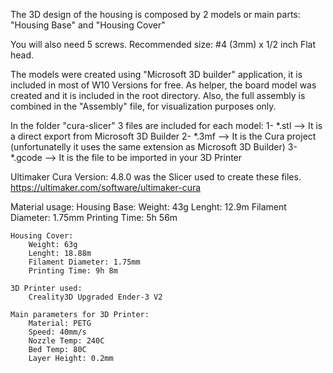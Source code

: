 The 3D design of the housing is composed by 2 models or main parts:
	"Housing Base" and "Housing Cover" 

You will also need 5 screws. Recommended size: #4 (3mm) x 1/2 inch Flat head.

The models were created using "Microsoft 3D builder" application, it is included in most of W10 Versions for free.
	As helper, the board model was created and it is included in the root directory.
	Also, the full assembly is combined in the "Assembly" file, for visualization purposes only.

In the folder "cura-slicer" 3 files are included for each model:
	 1- *.stl   --> It is a direct export from Microsoft 3D Builder
	 2- *.3mf   --> It is the Cura project (unfortunatelly it uses the same extension as Microsoft 3D Builder) 
	 3- *.gcode --> It is the file to be imported in your 3D Printer

Ultimaker Cura Version: 4.8.0 was the Slicer used to create these files.
	<https://ultimaker.com/software/ultimaker-cura>

Material usage:
	Housing Base:
		Weight: 43g
		Lenght: 12.9m 
		Filament Diameter: 1.75mm
		Printing Time: 5h 56m

	Housing Cover:
		Weight: 63g
		Lenght: 18.88m 
		Filament Diameter: 1.75mm
		Printing Time: 9h 8m

	3D Printer used:
		Creality3D Upgraded Ender-3 V2

	Main parameters for 3D Printer:
		Material: PETG
		Speed: 40mm/s
		Nozzle Temp: 240C
		Bed Temp: 80C
		Layer Height: 0.2mm